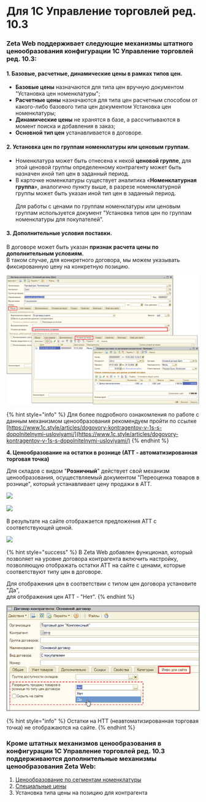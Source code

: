 # Для 1С Управление торговлей ред. 10.3

### Zeta Web поддерживает следующие механизмы штатного ценообразования конфигурации 1С Управление торговлей ред. 10.3:

#### 1. Базовые, расчетные, динамические цены в рамках типов цен.

* **Базовые цены** назначаются для типа цен вручную документом "Установка цен номенклатуры";
* **Расчетные цены** назначаются для типа цен расчетным способом от какого-либо базового типа цен документом Установка цен номенклатуры;
* **Динамические цены** не хранятся в базе, а рассчитываются в момент поиска и добавления в заказ;
* **Основной тип цен** устанавливается в договоре.

#### 2. Установка цен по группам номенклатуры или ценовым группам.

* Номенклатура может быть отнесена к некой **ценовой группе**, для этой ценовой группы определенному контрагенту может быть назначен иной тип цен в заданный период.&#x20;
* В карточке номенклатуры существует аналитика «**Номенклатурная группа**», аналогично пункту выше, в разрезе номенклатурной группы может быть указан иной тип цен в заданный период.\
  \
  Для работы с ценами по группам номенклатуры или ценовым группам используется документ "Установка типов цен по группам номенклатуры для покупателей".

#### 3. Дополнительные условия поставки.

В договоре может быть указан **признак расчета цены по дополнительным условиям.** \
В таком случае, для конкретного договора, мы можем указывать фиксированную цену на конкретную позицию.

![](<../../.gitbook/assets/Image 59.png>)

{% hint style="info" %}
Для более подробного ознакомления по работе с данным механизмом ценообразования рекомендуем пройти по ссылке [https://www.1c.style/articles/dogovory-kontragentov-v-1s-s-dopolnitelnymi-usloviyami/](https://www.1c.style/articles/dogovory-kontragentov-v-1s-s-dopolnitelnymi-usloviyami/)
{% endhint %}

**4. Ценообразование на остатки в рознице (АТТ - автоматизированная торговая точка)**

Для складов с видом "**Розничный**" действует свой механизм ценообразования, осуществляемый документом "Переоценка товаров в рознице", который устанавливает цену продажи в АТТ.

![](<../../.gitbook/assets/image (95).png>)

![](<../../.gitbook/assets/image (135).png>)

В результате на сайте отображается предложения АТТ с соответствующей ценой.

![](<../../.gitbook/assets/image (402).png>)

{% hint style="success" %}
В Zeta Web добавлен функционал, который позволяет на уровне договора контрагента включить настройку, позволяющую отображать остатки АТТ на сайте с ценами, которые соответствуют типу цен в договоре.

Для отображения цен в соответствии с типом цен договора установите "Да", \
для отображения цен АТТ - "Нет".
{% endhint %}

![](<../../.gitbook/assets/Image 65.png>)

{% hint style="info" %}
Остатки на НТТ (неавтоматизированная торговая точка) не отображаются на сайте.
{% endhint %}

### Кроме штатных механизмов ценообразования в конфигурации 1С Управление торговлей ред. 10.3 поддерживаются дополнительные механизмы ценообразования Zeta Web:

1. [Ценообразование по сегментам номенклатуры](cenoobrazovanie-po-segmentam-nomenklatury.md)
2. [Специальные цены](specialnye-ceny.md)
3. Установка типа цены на позицию для контрагента
